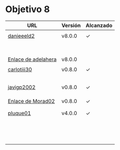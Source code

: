 # Objetivo 8

| URL                                                                       | Versión | Alcanzado |
|---------------------------------------------------------------------------|---------|-----------|
| <!-- Enlace de sergioae19 -->                                             |         |           |
| [danieeeld2](https://github.com/danieeeld2/LogisticsRoutes/pull/100)      | v8.0.0  | ✓         |
| <!-- Enlace de LuciaAnsino -->                                            |         |           |
| <!-- Enlace de Enaraque -->                                               |         |           |
| <!-- Enlace de giorgiogiovanni -->                                        |         |           |
| <!-- Enlace de PabloBarTo -->                                             |         |           |
| <!-- Enlace de danibarranqueroo -->                                       |         |           |
| <!-- Enlace de Amadocm -->                                                |         |           |
| <!-- Enlace de marinajcs -->                                              |         |           |
| <!-- Enlace de GiancaGrizzly -->                                          |         |           |
| [Enlace de adelahera](https://github.com/adelahera/basket-stats/pull/69)  | v8.0.0  |           |
| <!-- Enlace de puchy22 -->                                                |         |           |
| [carlotiii30](https://github.com/carlotiii30/organizacionSemanal/pull/85) | v0.8.0  | ✓         |
| <!-- Enlace de sergioffdez -->                                            |         |           |
| <!-- Enlace de DarckMonster -->                                           |         |           |
| <!-- Enlace de eugrdfolcha -->                                            |         |           |
| <!-- Enlace de diagmatrix -->                                             |         |           |
| <!-- Enlace de JaimeGM96 -->                                              |         |           |
| [javigp2002](https://github.com/javigp2002/LazyFood/pull/72)              | v0.8.0  | ✓         |
| <!-- Enlace de shvtwp -->                                                 |         |           |
| <!-- Enlace de MarioGuisado -->                                           |         |           |
| <!-- Enlace de J P S -->                                                  |         |           |
| [Enlace de Morad02](https://github.com/Morad02/F1Data/pull/70)            | v0.8.0  | ✓         |
| <!-- Enlace de albertolj -->                                              |         |           |
| <!-- Enlace de Christianlr -->                                            |         |           |
| [pluque01](https://github.com/pluque01/CofreSagradoVirtual/pull/44)       | v4.0.0  | ✓         |
| <!-- Enlace de josemponce -->                                             |         |           |
| <!-- Enlace de smallPingu -->                                             |         |           |
| <!-- Enlace de chelunike -->                                              |         |           |
| <!-- Enlace de M M M -->                                                  |         |           |
| <!-- Enlace de moshidev -->                                               |         |           |
| <!-- Enlace de R L O E -->                                                |         |           |
| <!-- Enlace de migueruiz -->                                              |         |           |
| <!-- Enlace de Javito198 -->                                              |         |           |
| <!-- Enlace de Alvarosanpal95 -->                                         |         |           |
| <!-- Enlace de spmanolo -->                                               |         |           |
| <!-- Enlace de carlosservi -->                                            |         |           |
| <!-- Enlace de raultl12 -->                                               |         |           |
| <!-- Enlace de manuelvico0102 -->                                         |         |           |
| <!-- Enlace de johnwaves -->                                              |         |           |
